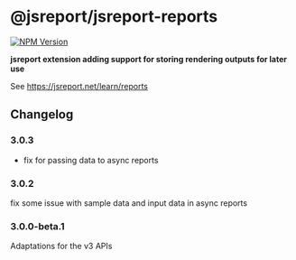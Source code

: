 # @jsreport/jsreport-reports
[![NPM Version](http://img.shields.io/npm/v/@jsreport/jsreport-reports.svg?style=flat-square)](https://npmjs.com/package/@jsreport/jsreport-reports)

**jsreport extension adding support for storing rendering outputs for later use**

See https://jsreport.net/learn/reports

## Changelog

### 3.0.3

- fix for passing data to async reports

### 3.0.2

fix some issue with sample data and input data in async reports

### 3.0.0-beta.1

Adaptations for the v3 APIs
